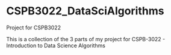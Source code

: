 # CSPB3022_DataSciAlgorithms
Project for CSPB3022

This is a collection of the 3 parts of my project for CSPB-3022 - Introduction to Data Science Algorithms
